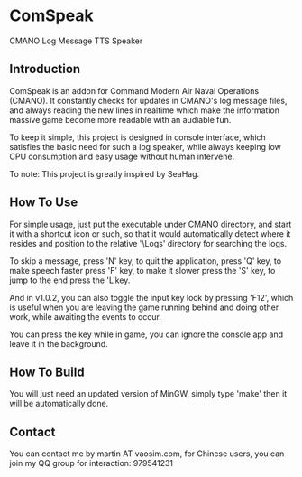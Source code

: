 # ComSpeak
CMANO Log Message TTS Speaker

## Introduction
ComSpeak is an addon for Command Modern Air Naval Operations (CMANO).
It constantly checks for updates in CMANO's log message files, and always
reading the new lines in realtime which make the information massive game
become more readable with an audiable fun.

To keep it simple, this project is designed in console interface, which
satisfies the basic need for such a log speaker, while always keeping low
CPU consumption and easy usage without human intervene.

To note: This project is greatly inspired by SeaHag.

## How To Use
For simple usage, just put the executable under CMANO directory, and start
it with a shortcut icon or such, so that it would automatically detect
where it resides and position to the relative '\Logs' directory for
searching the logs.

To skip a message, press 'N' key, to quit the application, press 'Q' key,
to make speech faster press 'F' key, to make it slower press the 'S' key,
to jump to the end press the 'L'key.

And in v1.0.2, you can also toggle the input key lock by pressing 'F12',
which is useful when you are leaving the game running behind and doing
other work, while awaiting the events to occur.

You can press the key while in game, you can ignore the console app and
leave it in the background.

## How To Build
You will just need an updated version of MinGW, simply type 'make' then
it will be automatically done.

## Contact
You can contact me by martin AT vaosim.com, for Chinese users, you can join
my QQ group for interaction: 979541231

